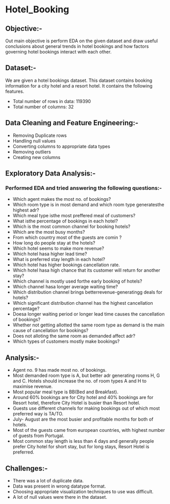 # Hotel_Booking
## Objective:-
Out main objective is perform EDA on the given dataset and draw useful conclusions about general trends in hotel bookings and how factors governing hotel bookings interact with each other.

## Dataset:-
We are given a hotel bookings dataset. This dataset contains booking information for a city hotel and a resort hotel. It contains the following features.
* Total number of rows in data: 119390
* Total number of columns: 32

## Data Cleaning and Feature Engineering:-
* Removing Duplicate rows
* Handling null values
* Converting columns to appropriate data types
* Removing outliers
* Creating new columns

## Exploratory Data Analysis:-
### Performed EDA and tried answering the following questions:-
 * Which agent makes the most no. of bookings?
 * Which room type is in most demand and which room type generatesthe  highest adr?
 * Which meal type isthe  most preffered meal of customers?
 * What isthe  percentage of bookings in each hotel?
 * Which is the most common channel for booking hotels?
 * Which are the most busy months?
 * From which country most of the guests are comin ?
 * How long do people stay at the hotels?
 * Which hotel seems to make more revenue?
 * Which hotel hasa  higher lead time?
 * What is preferred stay length in each hotel?
 * Which hotel has higher bookings cancellation rate.
 * Which hotel hasa  high chance that its customer will return for another stay?
 * Which channel is mostly used forthe  early booking of hotels?
 * Which channel hasa  longer average waiting time?
 * Which distribution channel brings betterrevenue-generatingg deals for hotels?
 * Which significant distribution channel has the highest cancellation percentage?
 * Doesa  longer waiting period or longer lead time causes the cancellation of bookings?
 * Whether not getting allotted the same room type as demand is the main cause of cancellation for bookings?
 * Does not alloting the  same room as demanded affect adr?
 * Which types of customers mostly make bookings?

## Analysis:-
 * Agent no. 9 has made most no. of bookings.
 * Most demanded room type is A, but better adr generating rooms H, G and C. Hotels should increase the no. of room types A and H to maximise revenue.
 * Most popular meal type is BB(Bed and Breakfast).
 * Around 60% bookings are for City hotel and 40% bookings are for Resort hotel, therefore City Hotel is busier than Resort hotel.
 * Guests use different channels for making bookings out of which most preferred way is TA/TO.
 * July- August are the most busier and profitable months for both of hotels.
 * Most of the guests came from european countries, with highest number of guests from Portugal.
 * Most common stay length is less than 4 days and generally people prefer City hotel for short stay, but for long stays, Resort Hotel is preferred.


## Challenges:-
 * There was a lot of duplicate data.
 * Data was present in wrong datatype format.
 * Choosing appropriate visualization techniques to use was difficult.
 * A lot of null values were there in the dataset.



